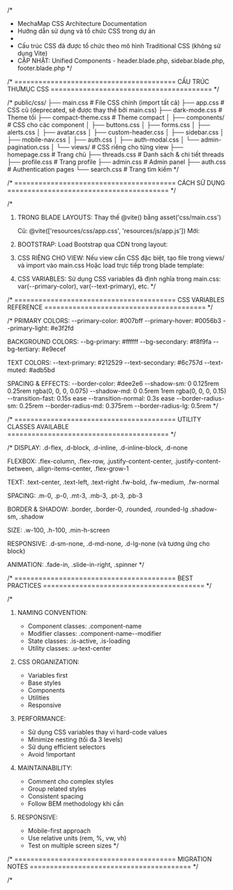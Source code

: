 /*
 * MechaMap CSS Architecture Documentation
 * Hướng dẫn sử dụng và tổ chức CSS trong dự án
 *
 * Cấu trúc CSS đã được tổ chức theo mô hình Traditional CSS (không sử dụng Vite)
 * CẬP NHẬT: Unified Components - header.blade.php, sidebar.blade.php, footer.blade.php
 */

/* ========================================
   CẤU TRÚC THƯMỤC CSS
   ======================================== */

/*
public/css/
├── main.css                 # File CSS chính (import tất cả)
├── app.css                  # CSS cũ (deprecated, sẽ được thay thế bởi main.css)
├── dark-mode.css           # Theme tối
├── compact-theme.css       # Theme compact
│
├── components/             # CSS cho các component
│   ├── buttons.css
│   ├── forms.css
│   ├── alerts.css
│   ├── avatar.css
│   ├── custom-header.css
│   ├── sidebar.css
│   ├── mobile-nav.css
│   ├── auth.css
│   ├── auth-modal.css
│   └── admin-pagination.css
│
└── views/                  # CSS riêng cho từng view
    ├── homepage.css        # Trang chủ
    ├── threads.css         # Danh sách & chi tiết threads
    ├── profile.css         # Trang profile
    ├── admin.css          # Admin panel
    ├── auth.css           # Authentication pages
    └── search.css         # Trang tìm kiếm
*/

/* ========================================
   CÁCH SỬ DỤNG
   ======================================== */

/*
1. TRONG BLADE LAYOUTS:
   Thay thế @vite() bằng asset('css/main.css')
   
   Cũ: @vite(['resources/css/app.css', 'resources/js/app.js'])
   Mới: <link rel="stylesheet" href="{{ asset('css/main.css') }}">

2. BOOTSTRAP:
   Load Bootstrap qua CDN trong layout:
   <link href="https://cdn.jsdelivr.net/npm/bootstrap@5.3.2/dist/css/bootstrap.min.css" rel="stylesheet">

3. CSS RIÊNG CHO VIEW:
   Nếu view cần CSS đặc biệt, tạo file trong views/ và import vào main.css
   Hoặc load trực tiếp trong blade template:
   <link rel="stylesheet" href="{{ asset('css/views/custom-view.css') }}">

4. CSS VARIABLES:
   Sử dụng CSS variables đã định nghĩa trong main.css:
   var(--primary-color), var(--text-primary), etc.
*/

/* ========================================
   CSS VARIABLES REFERENCE
   ======================================== */

/*
PRIMARY COLORS:
--primary-color: #007bff
--primary-hover: #0056b3
--primary-light: #e3f2fd

BACKGROUND COLORS:
--bg-primary: #ffffff
--bg-secondary: #f8f9fa
--bg-tertiary: #e9ecef

TEXT COLORS:
--text-primary: #212529
--text-secondary: #6c757d
--text-muted: #adb5bd

SPACING & EFFECTS:
--border-color: #dee2e6
--shadow-sm: 0 0.125rem 0.25rem rgba(0, 0, 0, 0.075)
--shadow-md: 0 0.5rem 1rem rgba(0, 0, 0, 0.15)
--transition-fast: 0.15s ease
--transition-normal: 0.3s ease
--border-radius-sm: 0.25rem
--border-radius-md: 0.375rem
--border-radius-lg: 0.5rem
*/

/* ========================================
   UTILITY CLASSES AVAILABLE
   ======================================== */

/*
DISPLAY:
.d-flex, .d-block, .d-inline, .d-inline-block, .d-none

FLEXBOX:
.flex-column, .flex-row, .justify-content-center, 
.justify-content-between, .align-items-center, .flex-grow-1

TEXT:
.text-center, .text-left, .text-right
.fw-bold, .fw-medium, .fw-normal

SPACING:
.m-0, .p-0, .mt-3, .mb-3, .pt-3, .pb-3

BORDER & SHADOW:
.border, .border-0, .rounded, .rounded-lg
.shadow-sm, .shadow

SIZE:
.w-100, .h-100, .min-h-screen

RESPONSIVE:
.d-sm-none, .d-md-none, .d-lg-none (và tương ứng cho block)

ANIMATION:
.fade-in, .slide-in-right, .spinner
*/

/* ========================================
   BEST PRACTICES
   ======================================== */

/*
1. NAMING CONVENTION:
   - Component classes: .component-name
   - Modifier classes: .component-name--modifier
   - State classes: .is-active, .is-loading
   - Utility classes: .u-text-center

2. CSS ORGANIZATION:
   - Variables first
   - Base styles
   - Components
   - Utilities
   - Responsive

3. PERFORMANCE:
   - Sử dụng CSS variables thay vì hard-code values
   - Minimize nesting (tối đa 3 levels)
   - Sử dụng efficient selectors
   - Avoid !important

4. MAINTAINABILITY:
   - Comment cho complex styles
   - Group related styles
   - Consistent spacing
   - Follow BEM methodology khi cần

5. RESPONSIVE:
   - Mobile-first approach
   - Use relative units (rem, %, vw, vh)
   - Test on multiple screen sizes
*/

/* ========================================
   MIGRATION NOTES
   ======================================== */

/*
